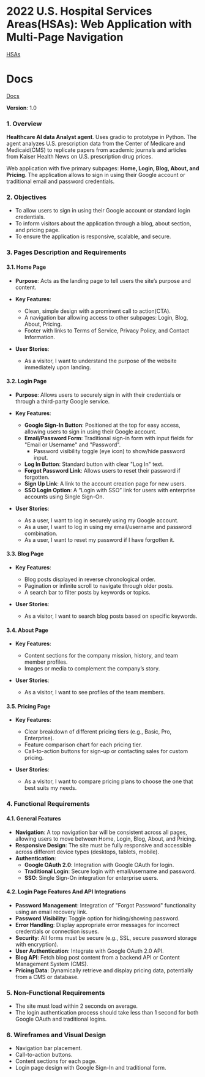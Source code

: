 # **2022 U.S. Hospital Services Areas(HSAs)**: Web Application with Multi-Page Navigation

[HSAs](https://lnshuti--hsas-datasette-ui.modal.run)

# Docs
[Docs](https://healthcare-services-areas-obga1oo27-lnshutis-projects.vercel.app)

**Version**: 1.0

### 1. Overview
**Healthcare AI data Analyst agent**. Uses gradio to prototype in Python. The agent analyzes U.S. prescription data from the Center of Medicare and Medicaid(CMS) to replicate papers from academic journals and articles from Kaiser Health News on U.S. prescription drug prices.

Web application with five primary subpages: **Home, Login, Blog, About, and Pricing**. The application allows to sign in using their Google account or traditional email and password credentials.

### 2. Objectives
- To allow users to sign in using their Google account or standard login credentials.
- To inform visitors about the application through a blog, about section, and pricing page.
- To ensure the application is responsive, scalable, and secure.

### 3. Pages Description and Requirements

#### 3.1. Home Page
- **Purpose**: Acts as the landing page to tell users the site’s purpose and content.
- **Key Features**:
  - Clean, simple design with a prominent call to action(CTA).
  - A navigation bar allowing access to other subpages: Login, Blog, About, Pricing.
  - Footer with links to Terms of Service, Privacy Policy, and Contact Information.
  
- **User Stories**:
  - As a visitor, I want to understand the purpose of the website immediately upon landing.

#### 3.2. Login Page
- **Purpose**: Allows users to securely sign in with their credentials or through a third-party Google service.
- **Key Features**:
  - **Google Sign-In Button**: Positioned at the top for easy access, allowing users to sign in using their Google account.
  - **Email/Password Form**: Traditional sign-in form with input fields for "Email or Username" and "Password".
    - Password visibility toggle (eye icon) to show/hide password input.
  - **Log In Button**: Standard button with clear "Log In" text.
  - **Forgot Password Link**: Allows users to reset their password if forgotten.
  - **Sign Up Link**: A link to the account creation page for new users.
  - **SSO Login Option**: A “Login with SSO” link for users with enterprise accounts using Single Sign-On.
  
- **User Stories**:
  - As a user, I want to log in securely using my Google account.
  - As a user, I want to log in using my email/username and password combination.
  - As a user, I want to reset my password if I have forgotten it.

#### 3.3. Blog Page
- **Key Features**:
  - Blog posts displayed in reverse chronological order.
  - Pagination or infinite scroll to navigate through older posts.
  - A search bar to filter posts by keywords or topics.
  
- **User Stories**:
  - As a visitor, I want to search blog posts based on specific keywords.

#### 3.4. About Page
- **Key Features**:
  - Content sections for the company mission, history, and team member profiles.
  - Images or media to complement the company’s story.
  
- **User Stories**:
  - As a visitor, I want to see profiles of the team members.

#### 3.5. Pricing Page
- **Key Features**:
  - Clear breakdown of different pricing tiers (e.g., Basic, Pro, Enterprise).
  - Feature comparison chart for each pricing tier.
  - Call-to-action buttons for sign-up or contacting sales for custom pricing.
  
- **User Stories**:
  - As a visitor, I want to compare pricing plans to choose the one that best suits my needs.

### 4. Functional Requirements

#### 4.1. General Features
- **Navigation**: A top navigation bar will be consistent across all pages, allowing users to move between Home, Login, Blog, About, and Pricing.
- **Responsive Design**: The site must be fully responsive and accessible across different device types (desktops, tablets, mobile).
- **Authentication**:
  - **Google OAuth 2.0**: Integration with Google OAuth for login.
  - **Traditional Login**: Secure login with email/username and password.
  - **SSO**: Single Sign-On integration for enterprise users.
  
#### 4.2. Login Page Features And API Integrations
- **Password Management**: Integration of "Forgot Password" functionality using an email recovery link.
- **Password Visibility**: Toggle option for hiding/showing password.
- **Error Handling**: Display appropriate error messages for incorrect credentials or connection issues.
- **Security**: All forms must be secure (e.g., SSL, secure password storage with encryption).
- **User Authentication**: Integrate with Google OAuth 2.0 API.
- **Blog API**: Fetch blog post content from a backend API or Content Management System (CMS).
- **Pricing Data**: Dynamically retrieve and display pricing data, potentially from a CMS or database.

### 5. Non-Functional Requirements

- The site must load within 2 seconds on average.
- The login authentication process should take less than 1 second for both Google OAuth and traditional logins.


### 6. Wireframes and Visual Design
- Navigation bar placement.
- Call-to-action buttons.
- Content sections for each page.
- Login page design with Google Sign-In and traditional form.

